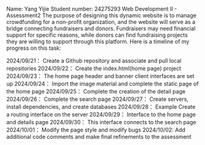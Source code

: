Name: Yang Yijie
Student number: 24275293
Web Development II - Assessment2
The purpose of designing this dynamic website is to manage crowdfunding for a non-profit organization, and the website will serve as a bridge connecting fundraisers and donors. Fundraisers may need financial support for specific reasons, while donors can find fundraising projects they are willing to support through this platform. Here is a timeline of my progress on this task:

2024/09/21： Create a Github repository and associate and pull local repositories
2024/09/22： Create the index.html(home page) project
2024/09/23： The home page header and banner client interfaces are set up
2024/09/24： Import the image material and complete the static page of the home page
2024/09/25： Complete the creation of the detail page
2024/09/26： Complete the search page
2024/09/27： Create servers, install dependencies, and create databases
2024/09/28： Example Create a routing interface on the server
2024/09/29： Interface to the home page and details page
2024/09/30： This interface connects to the search page
2024/10/01： Modify the page style and modify bugs
2024/10/02:  Add additional code comments and make final refinements to the assessment
